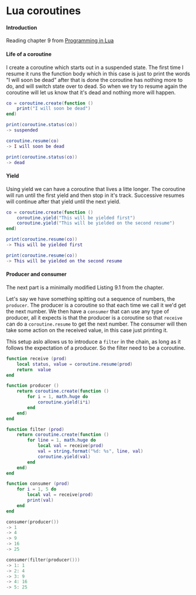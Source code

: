 Lua coroutines
==============
#### Introduction

Reading chapter 9 from [Programming in Lua](http://www.amazon.com/exec/obidos/ASIN/859037985X/lua-pilindex-20)
#### Life of a coroutine

I create a coroutine which starts out in a suspended state. The first time I resume it runs the function body which in this case is just to print the words "I will soon be dead" after that is done the coroutine has nothing more to do, and will switch state over to dead. So when we try to resume again the coroutine will let us know that it's dead and nothing more will happen.

```lua
co = coroutine.create(function () 
	print("I will soon be dead") 
end)
```

```lua
print(coroutine.status(co))
-> suspended

coroutine.resume(co)
-> I will soon be dead

print(coroutine.status(co))
-> dead
```

#### Yield

Using yield we can have a coroutine that lives a litte longer. The coroutine will run until the first yield and then stop in it's track. Successive resumes will continue after that yield until the next yield.

```lua
co = coroutine.create(function ()
	coroutine.yield("This will be yielded first")
	coroutine.yield("This will be yielded on the second resume")
end)
```

```lua
print(coroutine.resume(co))
-> This will be yielded first

print(coroutine.resume(co))
-> This will be yielded on the second resume
```

#### Producer and consumer

The next part is a minimally modified Listing 9.1 from the chapter.

Let's say we have something spitting out a sequence of numbers, the `producer`. The producer is a coroutine so that each time we call it we'd get the next number. We then have a `consumer` that can use any type of producer, all it expects is that the producer is a coroutine so that `receive` can do a `coroutine.resume` to get the next number. The consumer will then take some action on the received value, in this case just printing it.

This setup aslo allows us to introduce a `filter` in the chain, as long as it follows the expectation of a producer. So the filter need to be a coroutine.

```lua
function receive (prod)
	local status, value = coroutine.resume(prod)
	return  value
end

function producer ()
	return coroutine.create(function ()
		for i = 1, math.huge do
			coroutine.yield(i*i)
		end
	end)
end

function filter (prod)
	return coroutine.create(function ()
		for line = 1, math.huge do
			local val = receive(prod)
			val = string.format("%d: %s", line, val)
			coroutine.yield(val)
		end
	end)
end

function consumer (prod)
	for i = 1, 5 do
		local val = receive(prod)
		print(val)
	end
end
```

```lua
consumer(producer())
-> 1
-> 4
-> 9
-> 16
-> 25
```

```lua
consumer(filter(producer()))
-> 1: 1
-> 2: 4
-> 3: 9
-> 4: 16
-> 5: 25
```
